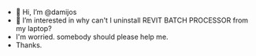 - 👋 Hi, I’m @damijos
- 👀 I’m interested in why can't I uninstall REVIT BATCH PROCESSOR from my laptop?
- I'm worried. somebody should please help me.
- Thanks.
